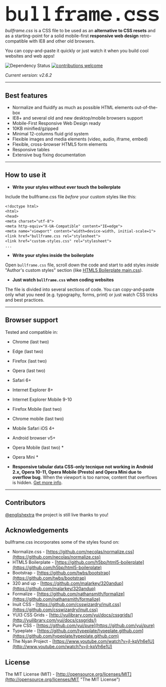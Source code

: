 ![bullframe.css boilerplate](logo.png)

*bullframe.css* is a CSS file to be used as an **alternative to CSS resets** and as a starting-point for a solid mobile-first **responsive web design** retro-compatible with IE8 and other old browsers.

You can copy-and-paste it quickly or just watch it when you build cool websites and web apps!

<img src="https://camo.githubusercontent.com/cdc54d1641f5e11e246a2707063ecad092c96d11/68747470733a2f2f64617669642d646d2e6f72672f6477796c2f657374612e737667" alt="Dependency Status" data-canonical-src="https://david-dm.org/dwyl/esta.svg" style="max-width:100%;"></a>
<a href="https://github.com/marcop135/bullframe.css/issues"><img src="https://camo.githubusercontent.com/926d8ca67df15de5bd1abac234c0603d94f66c00/68747470733a2f2f696d672e736869656c64732e696f2f62616467652f636f6e747269627574696f6e732d77656c636f6d652d627269676874677265656e2e7376673f7374796c653d666c6174" alt="contributions welcome" data-canonical-src="https://img.shields.io/badge/contributions-welcome-brightgreen.svg?style=flat" style="max-width:100%;"></a>

*Current version: v2.6.2*

***

## Best features

* Normalize and fluidify as much as possible HTML elements out-of-the-box
* IE8+ and several old and new desktop/mobile browsers support
* Mobile-First Responsive Web Design ready
* 10KB minified/gzipped
* Minimal 12-columns fluid grid system
* Flexible images and media elements (video, audio, iframe, embed)
* Flexible, cross-browser HTML5 form elements
* Responsive tables
* Extensive bug fixing documentation 

***

## How to use it

- **Write your styles without ever touch the boilerplate**

Include the bullframe.css file *before* your custom styles like this:

<pre><code>&lt;!doctype html&gt;
&lt;html&gt;
&lt;head&gt;
&lt;meta charset="utf-8"&gt;
&lt;meta http-equiv="X-UA-Compatible" content="IE=edge"&gt;
&lt;meta name=&quot;viewport&quot; content=&quot;width=device-width, initial-scale=1&quot;&gt;
&lt;link href="bullframe.css rel="stylesheet"&gt;
&lt;link href="custom-styles.css" rel="stylesheet"&gt;
...</code></pre>

- **Write your styles inside the boilerplate**

Open `bullframe.css` file, scroll down the code and start to add styles *inside* "Author's custom styles" section (like [HTML5 Boilerplate main.css](https://github.com/h5bp/html5-boilerplate/blob/b83ce3b1b42157f8c817a62b4d353415e25c3af4/css/main.css#l-92-110 "HTML5 Boilerplate main.css")).

- **Just watch `bullframe.css` when coding websites**

The file is divided into several sections of code. You can copy-and-paste only what you need (e.g. typography, forms, print) or just watch CSS tricks and best practices.

***

## Browser support

Tested and compatible in:

* Chrome (last two)
* Edge (last two)
* Firefox (last two)
* Opera (last two)
* Safari 6+
* Internet Explorer 8+
* Internet Explorer Mobile 9-10
* Firefox Mobile (last two)
* Chrome mobile (last two)
* Mobile Safari iOS 4+
* Android browser v5+
* Opera Mobile (last two) *
* Opera Mini *


* **Responsive tabular data CSS-only tecnique not working in Android 2.x, Opera 10-11, Opera Mobile (Presto) and Opera Mini due to overflow bug**. When the viewport is too narrow, content that overflows is hidden. [Get more info](http://barrow.io/overflow-scrolling "overflow scrolling").

***

## Contributors

[@englishextra](https://github.com/englishextra) the project is still live thanks to you!


## Acknowledgements

bullframe.css incorporates some of the styles found on:

* Normalize.css - [https://github.com/necolas/normalize.css](https://github.com/necolas/normalize.css)
* HTML5 Boilerplate - [https://github.com/h5bp/html5-boilerplate](https://github.com/h5bp/html5-boilerplate)
* Bootstrap - [https://github.com/twbs/bootstrap](https://github.com/twbs/bootstrap)
* 320 and up - [https://github.com/malarkey/320andup](https://github.com/malarkey/320andup)
* Formalize - [https://github.com/nathansmith/formalize](https://github.com/nathansmith/formalize)
* Inuit CSS - [https://github.com/csswizardry/inuit.css](https://github.com/csswizardry/inuit.css)
* YUI3 CSS Grids - [http://yuilibrary.com/yui/docs/cssgrids/](http://yuilibrary.com/yui/docs/cssgrids/)
* Pure CSS - [https://github.com/yui/pure](https://github.com/yui/pure)
* Typeplate - [https://github.com/typeplate/typeplate.github.com](https://github.com/typeplate/typeplate.github.com)
* The Nyan Project - [https://www.youtube.com/watch?v=jI-kpVh6e1U](http://www.youtube.com/watch?v=jI-kpVh6e1U)


## License

The MIT License (MIT) - [http://opensource.org/licenses/MIT](http://opensource.org/licenses/MIT "The MIT License")
